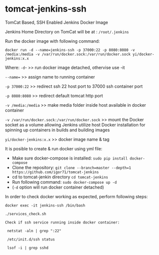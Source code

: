 # tomcat-jenkins-ssh
TomCat Based, SSH Enabled Jenkins Docker Image

Jenkins Home Directory on TomCat will be at : `/root/.jenkins`

Run the docker image with following command:
```
docker run -d --name=jenkins-ssh -p 37000:22 -p 8080:8080 -v /media:/media -v /var/run/docker.sock:/var/run/docker.sock yi/docker-jenkins:x.x
```
Where:
`-d`- >> run docker image detached, othervise use -it

`--name=` >> assign name to running container

`-p 37000:22` >> redirect ssh 22 host port to 37000 ssh container port

`-p 8080:8080` >> redirect default tomcat http port

`-v /media:/media` >> make media folder inside host available in docker container

`-v /var/run/docker.sock:/var/run/docker.sock` >> mount the Docker socket as a volume allowing Jenkins utilize host Docker installation for spinning up containers in builds and building images

`yi/docker-jenkins:x.x` >> docker image name & tag

It is posible to create & run docker using yml file:

* Make sure docker-compose is installed:
`sudo pip install docker-compose`
* Clone the repository:
`git clone --branch=master --depth=1 https://github.com/igor71/tomcat-jenkins`
* cd to tomcat-jenkin directory
`cd tomcat-jenkins`
* Run following command: 
`sudo docker-compose up -d`
* (`-d` option will run docker container detached)

In order to check docker working as expected, perform following steps:
```
docker exec -it jenkins-ssh /bin/bash

./services_check.sh

Check if ssh service running inside docker container:

 netstat -aln | grep ":22"
 
 /etc/init.d/ssh status
 
 lsof -i | grep sshd
 ```



